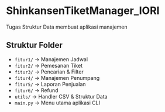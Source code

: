 # ShinkansenTiketManager_IORI
Tugas Struktur Data membuat aplikasi manajemen 

## Struktur Folder
- `fitur1/` → Manajemen Jadwal
- `fitur2/` → Pemesanan Tiket
- `fitur3/` → Pencarian & Filter
- `fitur4/` → Manajemen Penumpang
- `fitur5/` → Laporan Penjualan
- `fitur6/` → Refund
- `utils/` → Handler CSV & Struktur Data
- `main.py` → Menu utama aplikasi CLI